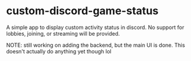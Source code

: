 # custom-discord-game-status
A simple app to display custom activity status in discord. No support for lobbies, joining, or streaming will be provided.

NOTE: still working on adding the backend, but the main UI is done. This doesn't actually do anything yet though lol
